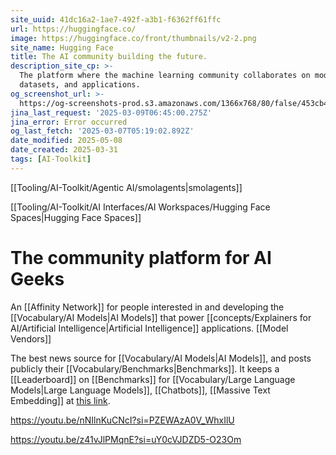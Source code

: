 ```yaml
---
site_uuid: 41dc16a2-1ae7-492f-a3b1-f6362ff61ffc
url: https://huggingface.co/
image: https://huggingface.co/front/thumbnails/v2-2.png
site_name: Hugging Face
title: The AI community building the future.
description_site_cp: >-
  The platform where the machine learning community collaborates on models,
  datasets, and applications.
og_screenshot_url: >-
  https://og-screenshots-prod.s3.amazonaws.com/1366x768/80/false/453cb49f45b2d3e3003607d9987cfb5ca578753f989a8319ebc27ad4ecfad156.jpeg
jina_last_request: '2025-03-09T06:45:00.275Z'
jina_error: Error occurred
og_last_fetch: '2025-03-07T05:19:02.892Z'
date_modified: 2025-05-08
date_created: 2025-03-31
tags: [AI-Toolkit]
---
```


[[Tooling/AI-Toolkit/Agentic AI/smolagents|smolagents]]

[[Tooling/AI-Toolkit/AI Interfaces/AI Workspaces/Hugging Face Spaces|Hugging Face Spaces]]

# The community platform for AI Geeks

An [[Affinity Network]] for people interested in and developing the [[Vocabulary/AI Models|AI Models]] that power [[concepts/Explainers for AI/Artificial Intelligence|Artificial Intelligence]] applications.  [[Model Vendors]]

The best news source for [[Vocabulary/AI Models|AI Models]], and posts publicly their [[Vocabulary/Benchmarks|Benchmarks]].  It keeps a [[Leaderboard]] on [[Benchmarks]] for [[Vocabulary/Large Language Models|Large Language Models]], [[Chatbots]], [[Massive Text Embedding]] at [this link](https://huggingface.co/collections/open-llm-leaderboard/the-big-benchmarks-collection-64faca6335a7fc7d4ffe974a).

https://youtu.be/nNIlnKuCNcI?si=PZEWAzA0V_WhxIlU


https://youtu.be/z41vJlPMqnE?si=uY0cVJDZD5-O23Om

